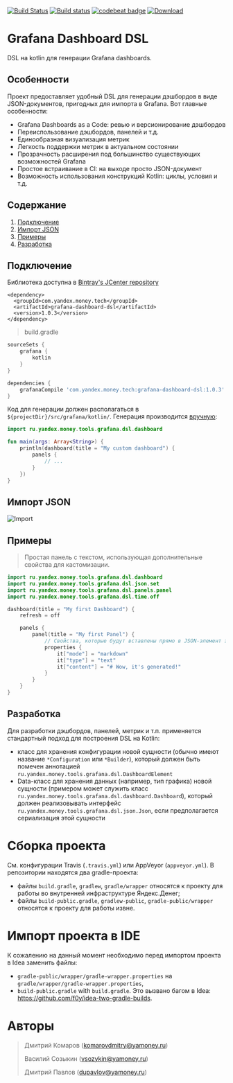 [![Build Status](https://travis-ci.org/yandex-money-tech/grafana-dashboard-dsl.svg?branch=master)](https://travis-ci.org/yandex-money-tech/grafana-dashboard-dsl)
[![Build status](https://ci.appveyor.com/api/projects/status/rm9w6w0jt994vyys?svg=true)](https://ci.appveyor.com/project/f0y/grafana-dashboard-dsl)
[![codebeat badge](https://codebeat.co/badges/8bb6412b-cef6-4808-962e-9f9bfa5a13ec)](https://codebeat.co/projects/github-com-yandex-money-tech-grafana-dashboard-dsl-master)
[![Download](https://api.bintray.com/packages/yandex-money-tech/maven/grafana-dashboard-dsl/images/download.svg) ](https://bintray.com/yandex-money-tech/maven/grafana-dashboard-dsl/_latestVersion)

# Grafana Dashboard DSL

DSL на kotlin для генерации Grafana dashboards.

## Особенности

Проект предоставляет удобный DSL для генерации дэшбордов в виде JSON-документов, 
пригодных для импорта в Grafana. Вот главные особенности:

* Grafana Dashboards as a Code: ревью и версионирование дэшбордов
* Переиспользование дэшбордов, панелей и т.д.
* Единообразная визуализация метрик
* Легкость поддержки метрик в актуальном состоянии
* Прозрачность расширения под большинство существующих возможностей Grafana
* Простое встраивание в CI: на выходе просто JSON-документ
* Возможность использования конструкций Kotlin: циклы, условия и т.д.

## Содержание

1. [Подключение](#подключение)
2. [Импорт JSON](#импорт-json)
3. [Примеры](#примеры)
4. [Разработка](#разработка)

## Подключение

Библиотека доступна в [Bintray's JCenter repository](http://jcenter.bintray.com) 

```
<dependency>
  <groupId>com.yandex.money.tech</groupId>
  <artifactId>grafana-dashboard-dsl</artifactId>
  <version>1.0.3</version>
</dependency>
```

> build.gradle
```groovy
sourceSets {
    grafana {
        kotlin
    }
}

dependencies {
    grafanaCompile 'com.yandex.money.tech:grafana-dashboard-dsl:1.0.3'    
}
```
Код для генерации должен располагаться в `${projectDir}/src/grafana/kotlin/`. Генерация производится [вручную](#вручную):
```kotlin
import ru.yandex.money.tools.grafana.dsl.dashboard

fun main(args: Array<String>) {
    println(dashboard(title = "My custom dashboard") {
        panels {
            // ...
        }
    })
}
```

## Импорт JSON

![Import](https://raw.githubusercontent.com/yandex-money-tech/grafana-dashboard-dsl/master/import_optimized.gif)

## Примеры
> Простая панель с текстом, использующая дополнительные свойства для кастомизации.
```kotlin
import ru.yandex.money.tools.grafana.dsl.dashboard
import ru.yandex.money.tools.grafana.dsl.json.set
import ru.yandex.money.tools.grafana.dsl.panels.panel
import ru.yandex.money.tools.grafana.dsl.time.off

dashboard(title = "My first Dashboard") {
    refresh = off

    panels {
        panel(title = "My first Panel") {
            // Свойства, которые будут вставлены прямо в JSON-элемент этой панели.
            properties {
                it["mode"] = "markdown"
                it["type"] = "text"
                it["content"] = "# Wow, it's generated!"
            }
        }
    }
}
```

## Разработка

Для разработки дэшбордов, панелей, метрик и т.п. применяется стандартный подход для построения DSL на Kotlin:
* класс для хранения конфигурации новой сущности (обычно имеют название `*Configuration` или `*Builder`), который должен 
  быть помечен аннотацией `ru.yandex.money.tools.grafana.dsl.DashboardElement`
* Data-класс для хранения данных (например, тип графика) новой сущности (примером может служить класс 
  `ru.yandex.money.tools.grafana.dsl.dashboard.Dashboard`), который должен реализовывать интерфейс 
  `ru.yandex.money.tools.grafana.dsl.json.Json`, если предполагается сериализация этой сущности

# Сборка проекта

См. конфигурации Travis (`.travis.yml`) или AppVeyor (`appveyor.yml`).
В репозитории находятся два gradle-проекта:
- файлы `build.gradle`, `gradlew`, `gradle/wrapper` относятся к проекту для работы во внутренней инфраструктуре Яндекс.Денег;
- файлы `build-public.gradle`, `gradlew-public`, `gradle-public/wrapper` относятся к проекту для работы извне.

# Импорт проекта в IDE

К сожалению на данный момент необходимо перед импортом проекта в Idea заменить файлы:
- `gradle-public/wrapper/gradle-wrapper.properties` на `gradle/wrapper/gradle-wrapper.properties`,
- `build-public.gradle` with `build.gradle`.
Это вызвано багом в Idea: https://github.com/f0y/idea-two-gradle-builds.

# Авторы

> Дмитрий Комаров (komarovdmitry@yamoney.ru)
>
> Василий Созыкин (vsozykin@yamoney.ru)
>
> Дмитрий Павлов (dupavlov@yamoney.ru)
